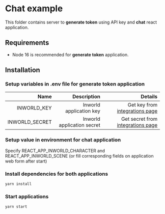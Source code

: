 # Chat example

This folder contains server to **generate token** using API key and **chat** react application.

## Requirements
- Node 16 is recommended for **generate token** application.

## Installation

### Setup variables in .env file for generate token application

|Name|Description|Details|
|--:|--:|--:|
|INWORLD_KEY|Inworld application key|Get key from [integrations page](https://studio.inworld.ai)|
|INWORLD_SECRET|Inworld application secret|Get secret from [integrations page](https://studio.inworld.ai)|

### Setup value in environment for chat application

Specify REACT_APP_INWORLD_CHARACTER and REACT_APP_INWORLD_SCENE (or fill corresponding fields on application web form after start)

### Install dependencies for both applications

```sh
yarn install
```

### Start applications

```sh
yarn start
```
